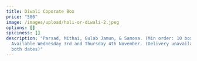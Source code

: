 ```yaml
---
title: Diwali Coporate Box
price: "500"
image: /images/upload/holi-or-diwali-2.jpeg
options: []
spiciness: []
description: "Parsad, Mithai, Gulab Jamun, & Samosa. (Min order: 10 boxes)
  Available Wednesday 3rd and Thursday 4th November. (Delivery unavailable for
  both dates)"
---
```

